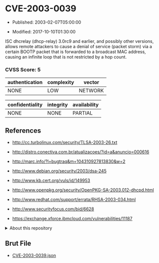 # CVE-2003-0039

- Published: 2003-02-07T05:00:00

- Modified: 2017-10-10T01:30:00

ISC dhcrelay (dhcp-relay) 3.0rc9 and earlier, and possibly other versions, allows remote attackers to cause a denial of service (packet storm) via a certain BOOTP packet that is forwarded to a broadcast MAC address, causing an infinite loop that is not restricted by a hop count.

### CVSS Score: **5**

| authentication | complexity | vector |
| --- | --- | --- |
| NONE | LOW | NETWORK |

| confidentiality | integrity | availability |
| --- | --- | --- |
| NONE | NONE | PARTIAL |

## References

* http://cc.turbolinux.com/security/TLSA-2003-26.txt

* http://distro.conectiva.com.br/atualizacoes/?id=a&anuncio=000616

* http://marc.info/?l=bugtraq&m=104310927813830&w=2

* http://www.debian.org/security/2003/dsa-245

* http://www.kb.cert.org/vuls/id/149953

* http://www.openpkg.org/security/OpenPKG-SA-2003.012-dhcpd.html

* http://www.redhat.com/support/errata/RHSA-2003-034.html

* http://www.securityfocus.com/bid/6628

* https://exchange.xforce.ibmcloud.com/vulnerabilities/11187

<details>
<summary>About this repository</summary> 

  This repository is part of the project [Live Hack CVE](https://github.com/Live-Hack-CVE). Main website can be found [www.live-hack.org](https://www.live-hack.org) 
  
  Made by [Sn0wAlice](https://github.com/Sn0wAlice) for the people that care about security and need to have a feed of the latest CVEs. Hope you enjoy it, don't forget to star the repo and follow me on [Twitter](https://twitter.com/Sn0wAlice) and [Github](https://github.com/Sn0wAlice). And that is my [personnal website](https://www.alice-snow.me/)

  - [Home Page](https://github.com/Live-Hack-CVE)
  - [Framework](https://github.com/Live-Hack-CVE/cve-framework)
  - [CVE database](https://github.com/Live-Hack-CVE/full_database)
  - [Changelog](https://github.com/Live-Hack-CVE/Changelog)
</details>

## Brut File

* [CVE-2003-0039.json](https://raw.githubusercontent.com/Live-Hack-CVE/full_database/main/cves/2003/CVE-2003-0039.json)

